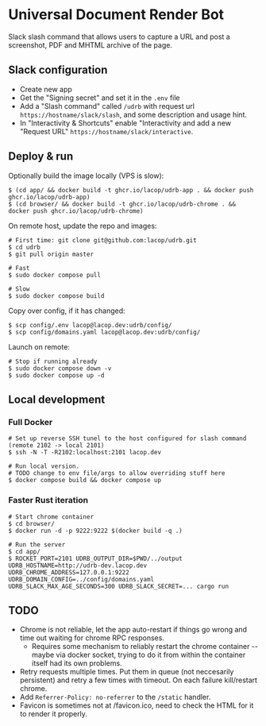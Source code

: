 # Universal Document Render Bot

Slack slash command that allows users to capture a URL and post a screenshot, PDF and MHTML archive of the page.

## Slack configuration

* Create new app
* Get the "Signing secret" and set it in the `.env` file
* Add a "Slash command" called `/udrb` with request url `https://hostname/slack/slash`, and some description and usage hint.
* In "Interactivity & Shortcuts" enable "Interactivity and add a new "Request URL" `https://hostname/slack/interactive`.

## Deploy & run

Optionally build the image locally (VPS is slow):

```shell
$ (cd app/ && docker build -t ghcr.io/lacop/udrb-app . && docker push ghcr.io/lacop/udrb-app)
$ (cd browser/ && docker build -t ghcr.io/lacop/udrb-chrome . && docker push ghcr.io/lacop/udrb-chrome)
```

On remote host, update the repo and images:

```shell
# First time: git clone git@github.com:lacop/udrb.git
$ cd udrb
$ git pull origin master

# Fast
$ sudo docker compose pull

# Slow
$ sudo docker compose build 
```

Copy over config, if it has changed:

```shell
$ scp config/.env lacop@lacop.dev:udrb/config/
$ scp config/domains.yaml lacop@lacop.dev:udrb/config/
```

Launch on remote:

```shell
# Stop if running already
$ sudo docker compose down -v
$ sudo docker compose up -d
```

## Local development

### Full Docker

```shell
# Set up reverse SSH tunel to the host configured for slash command (remote 2102 -> local 2101)
$ ssh -N -T -R2102:localhost:2101 lacop.dev

# Run local version.
# TODO change to env file/args to allow overriding stuff here
$ docker compose build && docker compose up
```

### Faster Rust iteration

```shell
# Start chrome container
$ cd browser/
$ docker run -d -p 9222:9222 $(docker build -q .)

# Run the server
$ cd app/
$ ROCKET_PORT=2101 UDRB_OUTPUT_DIR=$PWD/../output UDRB_HOSTNAME=http://udrb-dev.lacop.dev UDRB_CHROME_ADDRESS=127.0.0.1:9222 UDRB_DOMAIN_CONFIG=../config/domains.yaml UDRB_SLACK_MAX_AGE_SECONDS=300 UDRB_SLACK_SECRET=... cargo run
```

## TODO

* Chrome is not reliable, let the app auto-restart if things go wrong and time out waiting for chrome RPC responses.
  * Requires some mechanism to reliably restart the chrome container -- maybe via docker socket, trying to do it from within the container itself had its own problems.
* Retry requests multiple times. Put them in queue (not neccesarily persistent) and retry a few times with timeout. On each failure kill/restart chrome.
* Add `Referrer-Policy: no-referrer` to the `/static` handler.
* Favicon is sometimes not at /favicon.ico, need to check the HTML for it to render it properly.
